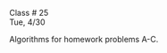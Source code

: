 <div class="lecture1">

<div class="column_date">
<p markdown="block">

Class # 25 <br>
Tue, 4/30



</p>
</div>

<div class="column_materials">
<p markdown="block">

Algorithms for homework problems A-C.


</p>
</div>

<div class="column_assign">
<p markdown="block">




</p>
</div>

</div>
